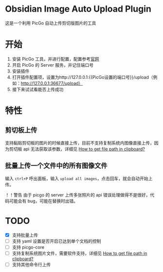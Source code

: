 # Obsidian Image Auto Upload Plugin

这是一个利用 PicGo 自动上传剪切版图片的工具

# 开始

1. 安装 PicGo 工具，并进行配置，配置参考[官网](https://github.com/Molunerfinn/PicGo)
2. 开启 PicGo 的 Server 服务，并记住端口号
3. 安装插件
4. 打开插件配置项，设置为http://127.0.0.1:{{PicGo设置的端口号}}/upload（例如：http://127.0.0.1:36677/upload）
5. 接下来试试看能否上传成功

# 特性

## 剪切板上传

支持黏贴剪切板的图片的时候直接上传，目前不支持复制系统内图像直接上传，因为剪切板 api 无法获取该参数，详细见 [How to get file path in clipboard?](https://forum.obsidian.md/t/how-to-get-file-path-in-clipboard/16480)

## 批量上传一个文件中的所有图像文件

输入 `ctrl+P` 呼出面板，输入 `upload all images`，点击回车，就会自动开始上传。

！！警告
由于 picgo 的 server 上传多张照片的 api 错误处理做得不是很好，代码可能会有 bug，可能在替换时出错。

# TODO

- [x] 支持批量上传
- [ ] 支持 yaml 设置是否开启已达到单个文档的控制
- [ ] 支持 picgo-core
- [ ] 支持复制系统图片文件，需要软件支持，详细见 [How to get file path in clipboard?](https://forum.obsidian.md/t/how-to-get-file-path-in-clipboard/16480)
- [ ] 支持其他命令行上传
